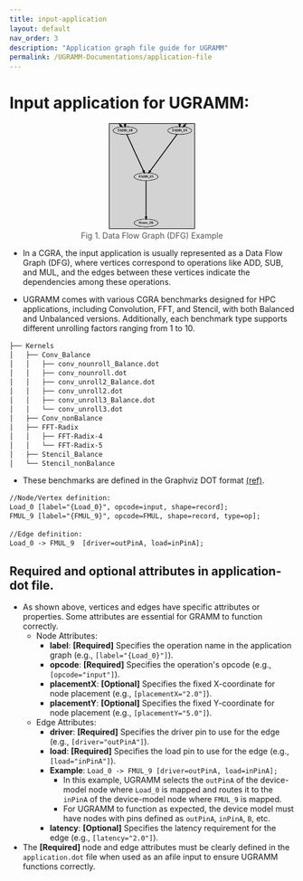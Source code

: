 ```yaml
---
title: input-application
layout: default
nav_order: 3
description: "Application graph file guide for UGRAMM"
permalink: /UGRAMM-Documentations/application-file
---
```


# Input application for UGRAMM:

<div style="text-align: center;">
    <img src="../../assets/dfgExample.png" alt="Fig 1. Data Flow Graph (DFG) Example" style="border: 1px solid black; width: 150px;">
    <figcaption style="font-size: 14px; color: #555;">Fig 1. Data Flow Graph (DFG) Example</figcaption>
</div>

- In a CGRA, the input application is usually represented as a Data Flow Graph (DFG), where vertices correspond to operations like ADD, SUB, and MUL, and the edges between these vertices indicate the dependencies among these operations.

- UGRAMM comes with various CGRA benchmarks designed for HPC applications, including Convolution, FFT, and Stencil, with both Balanced and Unbalanced versions. Additionally, each benchmark type supports different unrolling factors ranging from 1 to 10.

```
├── Kernels
│   ├── Conv_Balance
│   │   ├── conv_nounroll_Balance.dot
│   │   ├── conv_nounroll.dot
│   │   ├── conv_unroll2_Balance.dot
│   │   ├── conv_unroll2.dot
│   │   ├── conv_unroll3_Balance.dot
│   │   └── conv_unroll3.dot
│   ├── Conv_nonBalance
│   ├── FFT-Radix
│   │   ├── FFT-Radix-4
│   │   └── FFT-Radix-5
│   ├── Stencil_Balance
│   └── Stencil_nonBalance
```

- These benchmarks are defined in the Graphviz DOT format [(ref)](https://graphviz.org/doc/info/lang.html). 

```
//Node/Vertex definition:
Load_0 [label="{Load_0}", opcode=input, shape=record]; 
FMUL_9 [label="{FMUL_9}", opcode=FMUL, shape=record, type=op];

//Edge definition:
Load_0 -> FMUL_9  [driver=outPinA, load=inPinA]; 
```

## Required and optional attributes in application-dot file.

- As shown above, vertices and edges have specific attributes or properties. Some attributes are essential for GRAMM to function correctly.
    - Node Attributes:
        - **label**: **[Required]** Specifies the operation name in the application graph (e.g., `[label="{Load_0}"]`).
        - **opcode**: **[Required]** Specifies the operation's opcode (e.g., `[opcode="input"]`).
        - **placementX**: **[Optional]** Specifies the fixed X-coordinate for node placement (e.g., `[placementX="2.0"]`).
        - **placementY**: **[Optional]** Specifies the fixed Y-coordinate for node placement (e.g., `[placementY="5.0"]`).
    - Edge Attributes:
        - **driver**: **[Required]** Specifies the driver pin to use for the edge (e.g., `[driver="outPinA"]`).
        - **load**: **[Required]** Specifies the load pin to use for the edge (e.g., `[load="inPinA"]`).
        - **Example**: `Load_0 -> FMUL_9 [driver=outPinA, load=inPinA];`
            - In this example, UGRAMM selects the `outPinA` of the device-model node where `Load_0` is mapped and routes it to the `inPinA` of the device-model node where `FMUL_9` is mapped.
            - For UGRAMM to function as expected, the device model must have nodes with pins defined as `outPinA`, `inPinA`, `B`, etc.
        - **latency**: **[Optional]** Specifies the latency requirement for the edge (e.g., `[latency="2.0"]`).
- The **[Required]** node and edge attributes must be clearly defined in the `application.dot` file when used as an afile input to ensure UGRAMM functions correctly.
